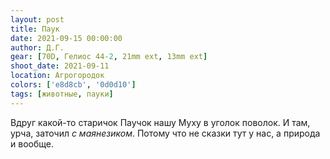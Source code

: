 ```yaml
---
layout: post
title: Паук
date: 2021-09-15 00:00:00
author: Д.Г.
gear: [70D, Гелиос 44-2, 21mm ext, 13mm ext]
shoot_date: 2021-09-11
location: Агрогородок
colors: ['e8d8cb', '0d0d10']
tags: [животные, пауки]
---
```

Вдруг какой-то старичок Паучок нашу Муху в уголок поволок. И там, урча, заточил _с маянезиком_. Потому что не сказки тут у нас, а природа и вообще.
